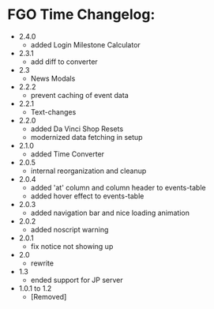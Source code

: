 # FGO Time Changelog:
- 2.4.0
	- added Login Milestone Calculator
- 2.3.1
	- add diff to converter
- 2.3
	- News Modals
- 2.2.2
    - prevent caching of event data
- 2.2.1
    - Text-changes
- 2.2.0
    - added Da Vinci Shop Resets
    - modernized data fetching in setup
- 2.1.0
    - added Time Converter
- 2.0.5
    - internal reorganization and cleanup
- 2.0.4
    - added 'at' column and column header to events-table
    - added hover effect to events-table
- 2.0.3
    - added navigation bar and nice loading animation
- 2.0.2
    - added noscript warning
- 2.0.1
    - fix notice not showing up
- 2.0
    - rewrite
- 1.3
    - ended support for JP server
- 1.0.1 to 1.2
    - [Removed]
